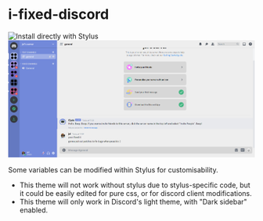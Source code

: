 # i-fixed-discord
![Install directly with Stylus](https://img.shields.io/badge/Install%20directly%20with-Stylus-00adad.svg)
![screenshot of discord](https://raw.githubusercontent.com/j0lol/i-fixed-discord/main/screenshots/lightmode.png)

Some variables can be modified within Stylus for customisability. 

- This theme will not work without stylus due to stylus-specific code, but it could be easily edited for pure css, or for discord client modifications.
- This theme will only work in Discord's light theme, with "Dark sidebar" enabled.
